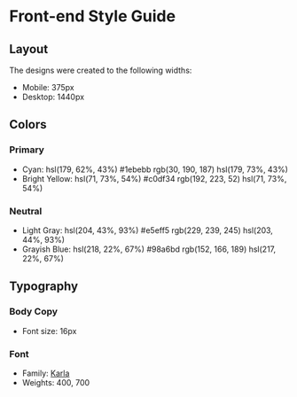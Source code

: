# Front-end Style Guide

## Layout

The designs were created to the following widths:

- Mobile: 375px
- Desktop: 1440px

## Colors

### Primary

- Cyan: hsl(179, 62%, 43%)
#1ebebb rgb(30, 190, 187) hsl(179, 73%, 43%)
- Bright Yellow: hsl(71, 73%, 54%)
#c0df34 rgb(192, 223, 52) hsl(71, 73%, 54%)

### Neutral

- Light Gray: hsl(204, 43%, 93%)
#e5eff5 rgb(229, 239, 245) hsl(203, 44%, 93%)
- Grayish Blue: hsl(218, 22%, 67%)
#98a6bd rgb(152, 166, 189) hsl(217, 22%, 67%)

## Typography

### Body Copy

- Font size: 16px

### Font

- Family: [Karla](https://fonts.google.com/specimen/Karla)
- Weights: 400, 700